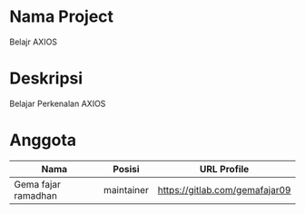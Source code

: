 # Nama Project
Belajr AXIOS

# Deskripsi
Belajar Perkenalan AXIOS

# Anggota 
| Nama | Posisi | URL Profile |
| ------ | ------ | ------ |
| Gema fajar ramadhan | maintainer | https://gitlab.com/gemafajar09 |